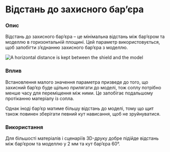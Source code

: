 Відстань до захисного барʼєра
====

### **Опис**

Відстань до захисного барʼєра – це мінімальна відстань між барʼєром та моделлю в горизонтальній площині. Цей параметр використовується, щоб запобігти зʼєднанню захисного барʼєра з моделлю.

![A horizontal distance is kept between the shield and the model](../images/ooze_shield.svg)

### **Вплив**

Встановлення малого значення параметра призведе до того, що захисний барʼєр буде щільно прилягати до моделі, тож соплу потрібно менше часу для переміщення між ними. Це запобігає подальшому протіканню матеріалу із сопла.

Однак іноді барʼєр матиме більшу відстань до моделі, тому що щит також повинен зберігати певний кут нависання, щоб не зруйнуватися.

### **Використання**

Для більшості матеріалів і сценаріїв 3D-друку добре підійде відстань між барʼєром та моделлю у 2 мм та кут барʼєра 60°.
